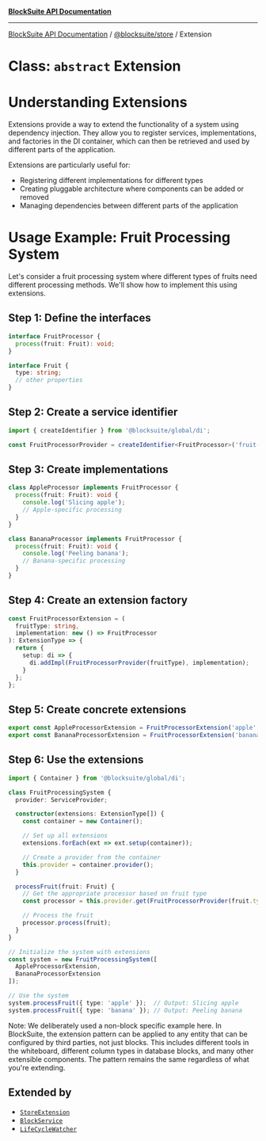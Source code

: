 [**BlockSuite API Documentation**](../../../README.md)

***

[BlockSuite API Documentation](../../../README.md) / [@blocksuite/store](../README.md) / Extension

# Class: `abstract` Extension

# Understanding Extensions

Extensions provide a way to extend the functionality of a system using dependency injection.
They allow you to register services, implementations, and factories in the DI container,
which can then be retrieved and used by different parts of the application.

Extensions are particularly useful for:
- Registering different implementations for different types
- Creating pluggable architecture where components can be added or removed
- Managing dependencies between different parts of the application

# Usage Example: Fruit Processing System

Let's consider a fruit processing system where different types of fruits need
different processing methods. We'll show how to implement this using extensions.

## Step 1: Define the interfaces

```ts
interface FruitProcessor {
  process(fruit: Fruit): void;
}

interface Fruit {
  type: string;
  // other properties
}
```

## Step 2: Create a service identifier

```ts
import { createIdentifier } from '@blocksuite/global/di';

const FruitProcessorProvider = createIdentifier<FruitProcessor>('fruit-processor-provider');
```

## Step 3: Create implementations

```ts
class AppleProcessor implements FruitProcessor {
  process(fruit: Fruit): void {
    console.log('Slicing apple');
    // Apple-specific processing
  }
}

class BananaProcessor implements FruitProcessor {
  process(fruit: Fruit): void {
    console.log('Peeling banana');
    // Banana-specific processing
  }
}
```

## Step 4: Create an extension factory

```ts
const FruitProcessorExtension = (
  fruitType: string,
  implementation: new () => FruitProcessor
): ExtensionType => {
  return {
    setup: di => {
      di.addImpl(FruitProcessorProvider(fruitType), implementation);
    }
  };
};
```

## Step 5: Create concrete extensions

```ts
export const AppleProcessorExtension = FruitProcessorExtension('apple', AppleProcessor);
export const BananaProcessorExtension = FruitProcessorExtension('banana', BananaProcessor);
```

## Step 6: Use the extensions

```ts
import { Container } from '@blocksuite/global/di';

class FruitProcessingSystem {
  provider: ServiceProvider;

  constructor(extensions: ExtensionType[]) {
    const container = new Container();

    // Set up all extensions
    extensions.forEach(ext => ext.setup(container));

    // Create a provider from the container
    this.provider = container.provider();
  }

  processFruit(fruit: Fruit) {
    // Get the appropriate processor based on fruit type
    const processor = this.provider.get(FruitProcessorProvider(fruit.type));

    // Process the fruit
    processor.process(fruit);
  }
}

// Initialize the system with extensions
const system = new FruitProcessingSystem([
  AppleProcessorExtension,
  BananaProcessorExtension
]);

// Use the system
system.processFruit({ type: 'apple' });  // Output: Slicing apple
system.processFruit({ type: 'banana' }); // Output: Peeling banana
```

Note: We deliberately used a non-block specific example here. In BlockSuite, the extension
pattern can be applied to any entity that can be configured by third parties, not just blocks.
This includes different tools in the whiteboard, different column types in database blocks,
and many other extensible components. The pattern remains the same regardless of what you're extending.

## Extended by

- [`StoreExtension`](StoreExtension.md)
- [`BlockService`](../../block-std/index/classes/BlockService.md)
- [`LifeCycleWatcher`](../../block-std/index/classes/LifeCycleWatcher.md)
